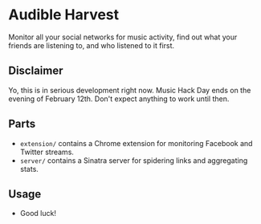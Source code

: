 # Audible Harvest

Monitor all your social networks for music activity, find out what your friends are listening to, and who listened to it first.

## Disclaimer

Yo, this is in serious development right now. Music Hack Day ends on the evening of February 12th. Don't expect anything to work until then.

## Parts

- `extension/` contains a Chrome extension for monitoring Facebook and Twitter streams.
- `server/` contains a Sinatra server for spidering links and aggregating stats.

## Usage

- Good luck!
